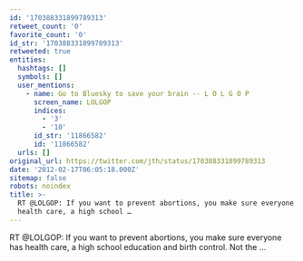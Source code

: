 ```yaml
---
id: '170388331899789313'
retweet_count: '0'
favorite_count: '0'
id_str: '170388331899789313'
retweeted: true
entities:
  hashtags: []
  symbols: []
  user_mentions:
    - name: Go to Bluesky to save your brain -- L O L G O P
      screen_name: LOLGOP
      indices:
        - '3'
        - '10'
      id_str: '11866582'
      id: '11866582'
  urls: []
original_url: https://twitter.com/jth/status/170388331899789313
date: '2012-02-17T06:05:18.000Z'
sitemap: false
robots: noindex
title: >-
  RT @LOLGOP: If you want to prevent abortions, you make sure everyone has
  health care, a high school …
---
```


RT @LOLGOP: If you want to prevent abortions, you make sure everyone has health care, a high school education and birth control. Not the ...